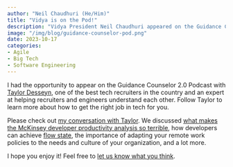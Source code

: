 ```yaml
---
author: "Neil Chaudhuri (He/Him)"
title: "Vidya is on the Pod!"
description: "Vidya President Neil Chaudhuri appeared on the Guidance Counselor 2.0 Podcast with Taylor Desseyn."
image: "/img/blog/guidance-counselor-pod.png"
date: 2023-10-17
categories: 
- Agile
- Big Tech
- Software Engineering
---
```


I had the opportunity to appear on the Guidance Counselor 2.0 Podcast with [Taylor Desseyn](https://twitter.com/tdesseyn), one of the best tech
recruiters in the country and an expert at helping recruiters and engineers understand each other. Follow
Taylor to learn more about how to get the right job in tech for you.

Please check out [my conversation with Taylor](https://www.linkedin.com/video/live/urn:li:ugcPost:7104832496722173953/). 
We discussed [what makes the McKinsey developer productivity analysis 
so terrible](/blog/the-mckinsey-developer-productivity-analysis-is-a-ruse), how developers can achieve
[flow state](https://leaddev.com/culture-engagement-motivation/why-flow-matters-more-passion), the importance of adapting your
remote work policies to the needs and culture of your organization, and a lot more.

I hope you enjoy it! Feel free to [let us know what you think](/contact).

